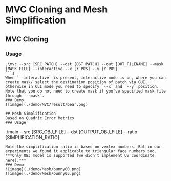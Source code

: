 # MVC Cloning and Mesh Simplification
## MVC Cloning
### Usage
```
.\mvc --src [SRC_PATCH] --dst [DST_PATCH] --out [OUT_FILENAME] --mask [MASK_FILE] --interactive --x [X_POS] --y [Y_POS]
```s
When `--interactive` is present, interactive mode is on, where you can create mask/ select the destination position of patch via GUI, otherwise in CLI mode you need to specify `--x` and `--y` position. 
Note that you do not need to create mask if you've specified mask file through `--mask`.
### Demo
![image](./demo/MVC/result/bear.png)

## Mesh Simplification
Based on Quadric Error Metrics
### Usage
```
.\main --src [SRC_OBJ_FILE] --dst [OUTPUT_OBJ_FILE] --ratio [SIMPLIFICATION_RATIO]
```
Note the simplification ratio is based on vertex numbers. But in our experiments we found it applicable to triangular face numbers too. 
***Only OBJ model is supported (we didn't implement UV coordinate here).***
### Demo
![image](./demo/Mesh/bunny00.png)
![image](./demo/Mesh/bunny05.png)

